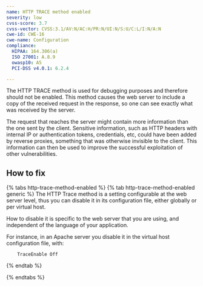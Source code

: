 ```yaml
---
name: HTTP TRACE method enabled
severity: low
cvss-score: 3.7
cvss-vector: CVSS:3.1/AV:N/AC:H/PR:N/UI:N/S:U/C:L/I:N/A:N
cwe-id: CWE-16
cwe-name: Configuration
compliance:
  HIPAA: 164.306(a)
  ISO 27001: A.8.9
  owasp10: A5
  PCI-DSS v4.0.1: 6.2.4

---            
```


The HTTP TRACE method is used for debugging purposes and therefore should not be enabled. This method causes the web server to include a copy of the received request in the response, so one can see exactly what was received by the server.

The request that reaches the server might contain more information than the one sent by the client. Sensitive information, such as HTTP headers with internal IP or authentication tokens, credentials, etc, could have been added by reverse proxies, something that was otherwise invisible to the client. This information can then be used to improve the successful exploitation of other vulnerabilities.

## How to fix

{% tabs http-trace-method-enabled %}
{% tab http-trace-method-enabled generic %}
The HTTP Trace method is a setting configurable at the web server level, thus you can disable it in its configuration file, either globally or per virtual host.

How to disable it is specific to the web server that you are using, and independent of the language of your application. 

For instance, in an Apache server you disable it in the virtual host configuration file, with:
```
    TraceEnable Off
```
{% endtab %}

{% endtabs %}
